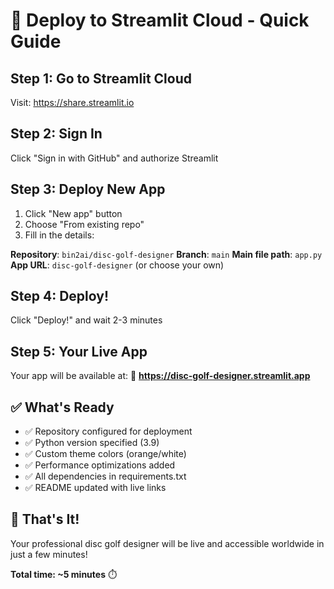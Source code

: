 # 🚀 Deploy to Streamlit Cloud - Quick Guide

## Step 1: Go to Streamlit Cloud
Visit: https://share.streamlit.io

## Step 2: Sign In
Click "Sign in with GitHub" and authorize Streamlit

## Step 3: Deploy New App
1. Click "New app" button
2. Choose "From existing repo"
3. Fill in the details:

**Repository**: `bin2ai/disc-golf-designer`
**Branch**: `main`
**Main file path**: `app.py`
**App URL**: `disc-golf-designer` (or choose your own)

## Step 4: Deploy!
Click "Deploy!" and wait 2-3 minutes

## Step 5: Your Live App
Your app will be available at:
🔗 **https://disc-golf-designer.streamlit.app**

## ✅ What's Ready
- ✅ Repository configured for deployment
- ✅ Python version specified (3.9)
- ✅ Custom theme colors (orange/white)
- ✅ Performance optimizations added
- ✅ All dependencies in requirements.txt
- ✅ README updated with live links

## 🎯 That's It!
Your professional disc golf designer will be live and accessible worldwide in just a few minutes!

**Total time: ~5 minutes** ⏱️